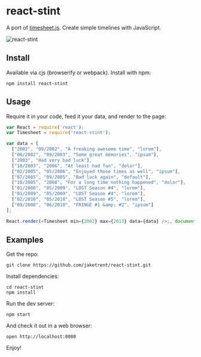 # react-stint

A port of [timesheet.js](http://sbstjn.github.io/timesheet.js/).  Create simple timelines with JavaScript.

![react-stint](http://i.imgur.com/YWS7bUQ.png)

## Install

Available via cjs (browserify or webpack).  Install with npm:

```
npm install react-stint
```

## Usage

Require it in your code, feed it your data, and render to the page:

```js
var React = require('react');
var Timesheet = require('react-stint');

var data = [
  ["2002", "09/2002", "A freaking awesome time", "lorem"],
  ["06/2002", "09/2003", "Some great memories", "ipsum"],
  ["2003", "Had very bad luck"],
  ["10/2003", "2006", "At least had fun", "dolor"],
  ["02/2005", "05/2006", "Enjoyed those times as well", "ipsum"],
  ["07/2005", "09/2005", "Bad luck again", "default"],
  ["10/2005", "2008", "For a long time nothing happened", "dolor"],
  ["01/2008", "05/2009", "LOST Season #4", "lorem"],
  ["01/2009", "05/2009", "LOST Season #4", "lorem"],
  ["02/2010", "05/2010", "LOST Season #5", "lorem"],
  ["09/2008", "06/2010", "FRINGE #1 &amp; #2", "ipsum"]
];

React.render(<Timesheet min={2002} max={2013} data={data} />;, document.body);
```

## Examples

Get the repo:

```
git clone https://github.com/jaketrent/react-stint.git
```

Install dependencies:

```
cd react-stint
npm install
```

Run the dev server:

```
npm start
```

And check it out in a web browser:

```
open http://localhost:8080
```


Enjoy!
